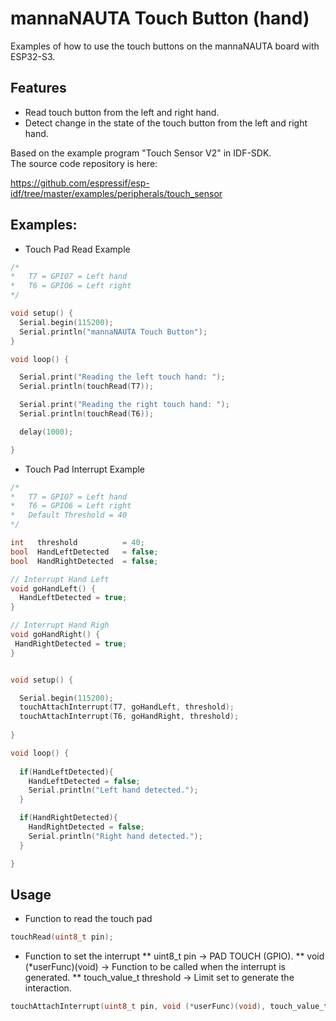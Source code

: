 # mannaNAUTA Touch Button (hand)

Examples of how to use the touch buttons on the mannaNAUTA board with ESP32-S3.

## Features
* Read touch button from the left and right hand.
* Detect change in the state of the touch button from the left and right hand.

Based on the example program "Touch Sensor V2" in IDF-SDK. </br>
The source code repository is here:

https://github.com/espressif/esp-idf/tree/master/examples/peripherals/touch_sensor

## Examples:
* Touch Pad Read Example

```C
/*
*   T7 = GPIO7 = Left hand
*   T6 = GPIO6 = Left right
*/

void setup() {
  Serial.begin(115200);
  Serial.println("mannaNAUTA Touch Button");
}

void loop() {

  Serial.print("Reading the left touch hand: ");
  Serial.println(touchRead(T7));

  Serial.print("Reading the right touch hand: ");
  Serial.println(touchRead(T6));

  delay(1000);

}
```

* Touch Pad Interrupt Example
```C
/*
*   T7 = GPIO7 = Left hand
*   T6 = GPIO6 = Left right
*   Default Threshold = 40
*/

int   threshold          = 40;
bool  HandLeftDetected   = false;
bool  HandRightDetected  = false;

// Interrupt Hand Left
void goHandLeft() {
  HandLeftDetected = true;
}

// Interrupt Hand Righ
void goHandRight() {
 HandRightDetected = true;
}


void setup() {

  Serial.begin(115200);
  touchAttachInterrupt(T7, goHandLeft, threshold);
  touchAttachInterrupt(T6, goHandRight, threshold);
  
}

void loop() {
  
  if(HandLeftDetected){
    HandLeftDetected = false;
    Serial.println("Left hand detected.");
  }

  if(HandRightDetected){
    HandRightDetected = false;
    Serial.println("Right hand detected.");
  }

}
```

## Usage

* Function to read the touch pad
```C
touchRead(uint8_t pin);
```

* Function to set the interrupt
**  uint8_t pin             -> PAD TOUCH (GPIO).
**  void (*userFunc)(void)  -> Function to be called when the interrupt is generated.
**  touch_value_t threshold -> Limit set to generate the interaction.
```C
touchAttachInterrupt(uint8_t pin, void (*userFunc)(void), touch_value_t threshold);
```


